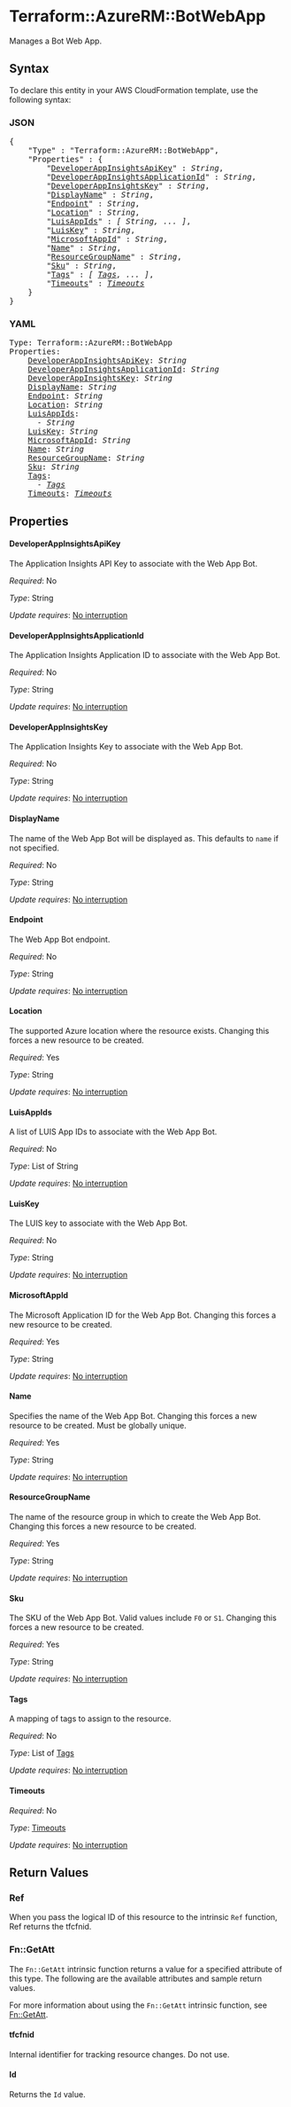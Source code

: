 # Terraform::AzureRM::BotWebApp

Manages a Bot Web App.

## Syntax

To declare this entity in your AWS CloudFormation template, use the following syntax:

### JSON

<pre>
{
    "Type" : "Terraform::AzureRM::BotWebApp",
    "Properties" : {
        "<a href="#developerappinsightsapikey" title="DeveloperAppInsightsApiKey">DeveloperAppInsightsApiKey</a>" : <i>String</i>,
        "<a href="#developerappinsightsapplicationid" title="DeveloperAppInsightsApplicationId">DeveloperAppInsightsApplicationId</a>" : <i>String</i>,
        "<a href="#developerappinsightskey" title="DeveloperAppInsightsKey">DeveloperAppInsightsKey</a>" : <i>String</i>,
        "<a href="#displayname" title="DisplayName">DisplayName</a>" : <i>String</i>,
        "<a href="#endpoint" title="Endpoint">Endpoint</a>" : <i>String</i>,
        "<a href="#location" title="Location">Location</a>" : <i>String</i>,
        "<a href="#luisappids" title="LuisAppIds">LuisAppIds</a>" : <i>[ String, ... ]</i>,
        "<a href="#luiskey" title="LuisKey">LuisKey</a>" : <i>String</i>,
        "<a href="#microsoftappid" title="MicrosoftAppId">MicrosoftAppId</a>" : <i>String</i>,
        "<a href="#name" title="Name">Name</a>" : <i>String</i>,
        "<a href="#resourcegroupname" title="ResourceGroupName">ResourceGroupName</a>" : <i>String</i>,
        "<a href="#sku" title="Sku">Sku</a>" : <i>String</i>,
        "<a href="#tags" title="Tags">Tags</a>" : <i>[ <a href="tags.md">Tags</a>, ... ]</i>,
        "<a href="#timeouts" title="Timeouts">Timeouts</a>" : <i><a href="timeouts.md">Timeouts</a></i>
    }
}
</pre>

### YAML

<pre>
Type: Terraform::AzureRM::BotWebApp
Properties:
    <a href="#developerappinsightsapikey" title="DeveloperAppInsightsApiKey">DeveloperAppInsightsApiKey</a>: <i>String</i>
    <a href="#developerappinsightsapplicationid" title="DeveloperAppInsightsApplicationId">DeveloperAppInsightsApplicationId</a>: <i>String</i>
    <a href="#developerappinsightskey" title="DeveloperAppInsightsKey">DeveloperAppInsightsKey</a>: <i>String</i>
    <a href="#displayname" title="DisplayName">DisplayName</a>: <i>String</i>
    <a href="#endpoint" title="Endpoint">Endpoint</a>: <i>String</i>
    <a href="#location" title="Location">Location</a>: <i>String</i>
    <a href="#luisappids" title="LuisAppIds">LuisAppIds</a>: <i>
      - String</i>
    <a href="#luiskey" title="LuisKey">LuisKey</a>: <i>String</i>
    <a href="#microsoftappid" title="MicrosoftAppId">MicrosoftAppId</a>: <i>String</i>
    <a href="#name" title="Name">Name</a>: <i>String</i>
    <a href="#resourcegroupname" title="ResourceGroupName">ResourceGroupName</a>: <i>String</i>
    <a href="#sku" title="Sku">Sku</a>: <i>String</i>
    <a href="#tags" title="Tags">Tags</a>: <i>
      - <a href="tags.md">Tags</a></i>
    <a href="#timeouts" title="Timeouts">Timeouts</a>: <i><a href="timeouts.md">Timeouts</a></i>
</pre>

## Properties

#### DeveloperAppInsightsApiKey

The Application Insights API Key to associate with the Web App Bot.

_Required_: No

_Type_: String

_Update requires_: [No interruption](https://docs.aws.amazon.com/AWSCloudFormation/latest/UserGuide/using-cfn-updating-stacks-update-behaviors.html#update-no-interrupt)

#### DeveloperAppInsightsApplicationId

The Application Insights Application ID to associate with the Web App Bot.

_Required_: No

_Type_: String

_Update requires_: [No interruption](https://docs.aws.amazon.com/AWSCloudFormation/latest/UserGuide/using-cfn-updating-stacks-update-behaviors.html#update-no-interrupt)

#### DeveloperAppInsightsKey

The Application Insights Key to associate with the Web App Bot.

_Required_: No

_Type_: String

_Update requires_: [No interruption](https://docs.aws.amazon.com/AWSCloudFormation/latest/UserGuide/using-cfn-updating-stacks-update-behaviors.html#update-no-interrupt)

#### DisplayName

The name of the Web App Bot will be displayed as. This defaults to `name` if not specified.

_Required_: No

_Type_: String

_Update requires_: [No interruption](https://docs.aws.amazon.com/AWSCloudFormation/latest/UserGuide/using-cfn-updating-stacks-update-behaviors.html#update-no-interrupt)

#### Endpoint

The Web App Bot endpoint.

_Required_: No

_Type_: String

_Update requires_: [No interruption](https://docs.aws.amazon.com/AWSCloudFormation/latest/UserGuide/using-cfn-updating-stacks-update-behaviors.html#update-no-interrupt)

#### Location

The supported Azure location where the resource exists. Changing this forces a new resource to be created.

_Required_: Yes

_Type_: String

_Update requires_: [No interruption](https://docs.aws.amazon.com/AWSCloudFormation/latest/UserGuide/using-cfn-updating-stacks-update-behaviors.html#update-no-interrupt)

#### LuisAppIds

A list of LUIS App IDs to associate with the Web App Bot.

_Required_: No

_Type_: List of String

_Update requires_: [No interruption](https://docs.aws.amazon.com/AWSCloudFormation/latest/UserGuide/using-cfn-updating-stacks-update-behaviors.html#update-no-interrupt)

#### LuisKey

The LUIS key to associate with the Web App Bot.

_Required_: No

_Type_: String

_Update requires_: [No interruption](https://docs.aws.amazon.com/AWSCloudFormation/latest/UserGuide/using-cfn-updating-stacks-update-behaviors.html#update-no-interrupt)

#### MicrosoftAppId

The Microsoft Application ID for the Web App Bot. Changing this forces a new resource to be created.

_Required_: Yes

_Type_: String

_Update requires_: [No interruption](https://docs.aws.amazon.com/AWSCloudFormation/latest/UserGuide/using-cfn-updating-stacks-update-behaviors.html#update-no-interrupt)

#### Name

Specifies the name of the Web App Bot. Changing this forces a new resource to be created. Must be globally unique.

_Required_: Yes

_Type_: String

_Update requires_: [No interruption](https://docs.aws.amazon.com/AWSCloudFormation/latest/UserGuide/using-cfn-updating-stacks-update-behaviors.html#update-no-interrupt)

#### ResourceGroupName

The name of the resource group in which to create the Web App Bot. Changing this forces a new resource to be created.

_Required_: Yes

_Type_: String

_Update requires_: [No interruption](https://docs.aws.amazon.com/AWSCloudFormation/latest/UserGuide/using-cfn-updating-stacks-update-behaviors.html#update-no-interrupt)

#### Sku

The SKU of the Web App Bot. Valid values include `F0` or `S1`. Changing this forces a new resource to be created.

_Required_: Yes

_Type_: String

_Update requires_: [No interruption](https://docs.aws.amazon.com/AWSCloudFormation/latest/UserGuide/using-cfn-updating-stacks-update-behaviors.html#update-no-interrupt)

#### Tags

A mapping of tags to assign to the resource.

_Required_: No

_Type_: List of <a href="tags.md">Tags</a>

_Update requires_: [No interruption](https://docs.aws.amazon.com/AWSCloudFormation/latest/UserGuide/using-cfn-updating-stacks-update-behaviors.html#update-no-interrupt)

#### Timeouts

_Required_: No

_Type_: <a href="timeouts.md">Timeouts</a>

_Update requires_: [No interruption](https://docs.aws.amazon.com/AWSCloudFormation/latest/UserGuide/using-cfn-updating-stacks-update-behaviors.html#update-no-interrupt)

## Return Values

### Ref

When you pass the logical ID of this resource to the intrinsic `Ref` function, Ref returns the tfcfnid.

### Fn::GetAtt

The `Fn::GetAtt` intrinsic function returns a value for a specified attribute of this type. The following are the available attributes and sample return values.

For more information about using the `Fn::GetAtt` intrinsic function, see [Fn::GetAtt](https://docs.aws.amazon.com/AWSCloudFormation/latest/UserGuide/intrinsic-function-reference-getatt.html).

#### tfcfnid

Internal identifier for tracking resource changes. Do not use.

#### Id

Returns the <code>Id</code> value.


